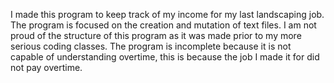 I made this program to keep track of my income for my last landscaping job. The program is focused on the creation and mutation of text files. I am not proud of the structure of this program as it was made 
prior to my more serious coding classes. The program is incomplete because it is not capable of understanding overtime, this is because the job I made it for did not pay overtime.

